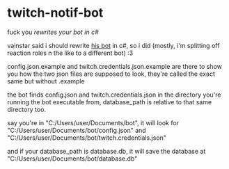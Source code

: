 # twitch-notif-bot

fuck you *rewrites your bot in c#*

vainstar said i should rewrite [his bot](https://github.com/vainstar1/GrassGuyBot) in c#, so i did (mostly, i'm splitting off reaction roles n the like to a different bot) :3

config.json.example and twitch.credentials.json.example are there to show you how the two json files are supposed to look, they're called the exact same but without .example

the bot finds config.json and twitch.credentials.json in the directory you're running the bot executable from, database_path is relative to that same directory too.

say you're in "C:/Users/user/Documents/bot", it will look for "C:/Users/user/Documents/bot/config.json" and "C:/Users/user/Documents/bot/twitch.credentials.json"

and if your database_path is database.db, it will save the database at "C:/Users/user/Documents/bot/database.db"
